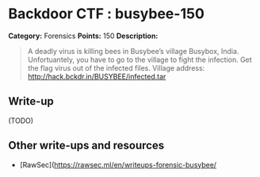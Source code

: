# Backdoor CTF : busybee-150

**Category:** Forensics
**Points:** 150
**Description:**

> A deadly virus is killing bees in Busybee’s village Busybox, India.
> Unfortuantely, you have to go to the village to fight the infection.
> Get the flag virus out of the infected files.
> Village address: http://hack.bckdr.in/BUSYBEE/infected.tar


## Write-up

(TODO)

## Other write-ups and resources

* [RawSec](https://rawsec.ml/en/writeups-forensic-busybee/

